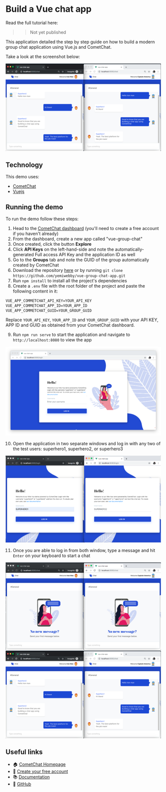 # Build a Vue chat app

Read the full tutorial here:

>> Not yet published

This application detailed the step by step guide on how to build a modern group chat application using Vue.js and CometChat.

Take a look at the screenshot below:


<img src="screenshots/screenshot_1.png">


## Technology

This demo uses:
* [CometChat](https://cometchat.com/)
* [Vuejs](https://vuejs.org/)


## Running the demo
To run the demo follow these steps:

1. Head to the [CometChat dashboard](https://app.cometchat.com/) (you'll need to create a free account if you haven't already)
2. From the dashboard, create a new app called "vue-group-chat"
3. Once created, click the button **Explore**
4. Click **API Keys** on the left-hand-side and note the automatically-generated Full access API Key and the application ID as well
5. Go to the **Groups** tab and note the GUID of the group automatically created by CometChat
6. Download the repository [here](https://github.com/yemiwebby/vue-group-chat-app/archive/master.zip) or by running `git clone https://github.com/yemiwebby/vue-group-chat-app.git`
7. Run `npm install` to install all the project's dependencies
8. Create a `.env` file with the root folder of the project and paste the following content in it:

```
VUE_APP_COMMETCHAT_API_KEY=YOUR_API_KEY	
VUE_APP_COMMETCHAT_APP_ID=YOUR_APP_ID
VUE_APP_COMMETCHAT_GUID=YOUR_GROUP_GUID
```
Replace `YOUR_API_KEY`, `YOUR_APP_ID` and `YOUR_GROUP_GUID` with your API KEY, APP ID and GUID as obtained from your CometChat dashboard.

9. Run `npm run serve` to start the application and navigate to `http://localhost:8080` to view the app

<img src="screenshots/screenshot_2.png">

10. Open the application in two separate windows and log in with any two of the test users: superhero1, superhero2, or superhero3

<img src="screenshots/screenshot_3.png">

11. Once you are able to log in from both window, type a message and hit `Enter` on your keyboard to start a chat

<img src="screenshots/screenshot_4.png">

<img src="screenshots/screenshot_1.png">


## Useful links
* 🏠 [CometChat Homepage](https://www.cometchat.com/pro)
* 🚀 [Create your free account](https://app.cometchat.com/#/apps)
* 📚 [Documentation](https://prodocs.cometchat.com/docs)
* 👾 [GitHub](https://github.com/CometChat-Pro)
